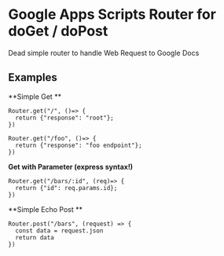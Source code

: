 # Google Apps Scripts Router for doGet / doPost 

Dead simple router to handle Web Request to Google Docs

## Examples

**Simple Get **

```
Router.get("/", ()=> {
  return {"response": "root"};
})
```

```
Router.get("/foo", ()=> {
  return {"response": "foo endpoint"};
})
```

**Get with Parameter (express syntax!)**

```
Router.get("/bars/:id", (req)=> {
  return {"id": req.params.id};
})
```

**Simple Echo Post **

```
Router.post("/bars", (request) => {
  const data = request.json
  return data
})
```

